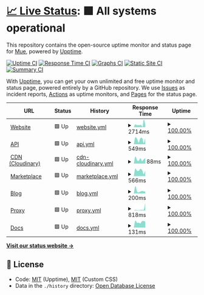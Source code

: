 # [📈 Live Status](https://status.muetab.com): <!--live status--> **🟩 All systems operational**

This repository contains the open-source uptime monitor and status page for [Mue](https://muetab.com), powered by [Upptime](https://github.com/upptime/upptime).

[![Uptime CI](https://github.com/mue/status/workflows/Uptime%20CI/badge.svg)](https://github.com/mue/status/actions?query=workflow%3A%22Uptime+CI%22)
[![Response Time CI](https://github.com/mue/status/workflows/Response%20Time%20CI/badge.svg)](https://github.com/mue/status/actions?query=workflow%3A%22Response+Time+CI%22)
[![Graphs CI](https://github.com/mue/status/workflows/Graphs%20CI/badge.svg)](https://github.com/mue/status/actions?query=workflow%3A%22Graphs+CI%22)
[![Static Site CI](https://github.com/mue/status/workflows/Static%20Site%20CI/badge.svg)](https://github.com/mue/status/actions?query=workflow%3A%22Static+Site+CI%22)
[![Summary CI](https://github.com/mue/status/workflows/Summary%20CI/badge.svg)](https://github.com/mue/status/actions?query=workflow%3A%22Summary+CI%22)

With [Upptime](https://upptime.js.org), you can get your own unlimited and free uptime monitor and status page, powered entirely by a GitHub repository. We use [Issues](https://github.com/mue/status/issues) as incident reports, [Actions](https://github.com/mue/status/actions) as uptime monitors, and [Pages](https://status.muetab.com) for the status page.

<!--start: status pages-->
<!-- This summary is generated by Upptime (https://github.com/upptime/upptime) -->
<!-- Do not edit this manually, your changes will be overwritten -->
<!-- prettier-ignore -->
| URL | Status | History | Response Time | Uptime |
| --- | ------ | ------- | ------------- | ------ |
| <img alt="" src="https://muetab.com/favicon.ico" height="13"> [Website](https://muetab.com) | 🟩 Up | [website.yml](https://github.com/mue/status/commits/HEAD/history/website.yml) | <details><summary><img alt="Response time graph" src="./graphs/website/response-time-week.png" height="20"> 2714ms</summary><br><a href="https://status.muetab.com/history/website"><img alt="Response time 926" src="https://img.shields.io/endpoint?url=https%3A%2F%2Fraw.githubusercontent.com%2Fmue%2Fstatus%2FHEAD%2Fapi%2Fwebsite%2Fresponse-time.json"></a><br><a href="https://status.muetab.com/history/website"><img alt="24-hour response time 5019" src="https://img.shields.io/endpoint?url=https%3A%2F%2Fraw.githubusercontent.com%2Fmue%2Fstatus%2FHEAD%2Fapi%2Fwebsite%2Fresponse-time-day.json"></a><br><a href="https://status.muetab.com/history/website"><img alt="7-day response time 2714" src="https://img.shields.io/endpoint?url=https%3A%2F%2Fraw.githubusercontent.com%2Fmue%2Fstatus%2FHEAD%2Fapi%2Fwebsite%2Fresponse-time-week.json"></a><br><a href="https://status.muetab.com/history/website"><img alt="30-day response time 1965" src="https://img.shields.io/endpoint?url=https%3A%2F%2Fraw.githubusercontent.com%2Fmue%2Fstatus%2FHEAD%2Fapi%2Fwebsite%2Fresponse-time-month.json"></a><br><a href="https://status.muetab.com/history/website"><img alt="1-year response time 964" src="https://img.shields.io/endpoint?url=https%3A%2F%2Fraw.githubusercontent.com%2Fmue%2Fstatus%2FHEAD%2Fapi%2Fwebsite%2Fresponse-time-year.json"></a></details> | <details><summary><a href="https://status.muetab.com/history/website">100.00%</a></summary><a href="https://status.muetab.com/history/website"><img alt="All-time uptime 100.00%" src="https://img.shields.io/endpoint?url=https%3A%2F%2Fraw.githubusercontent.com%2Fmue%2Fstatus%2FHEAD%2Fapi%2Fwebsite%2Fuptime.json"></a><br><a href="https://status.muetab.com/history/website"><img alt="24-hour uptime 100.00%" src="https://img.shields.io/endpoint?url=https%3A%2F%2Fraw.githubusercontent.com%2Fmue%2Fstatus%2FHEAD%2Fapi%2Fwebsite%2Fuptime-day.json"></a><br><a href="https://status.muetab.com/history/website"><img alt="7-day uptime 100.00%" src="https://img.shields.io/endpoint?url=https%3A%2F%2Fraw.githubusercontent.com%2Fmue%2Fstatus%2FHEAD%2Fapi%2Fwebsite%2Fuptime-week.json"></a><br><a href="https://status.muetab.com/history/website"><img alt="30-day uptime 100.00%" src="https://img.shields.io/endpoint?url=https%3A%2F%2Fraw.githubusercontent.com%2Fmue%2Fstatus%2FHEAD%2Fapi%2Fwebsite%2Fuptime-month.json"></a><br><a href="https://status.muetab.com/history/website"><img alt="1-year uptime 100.00%" src="https://img.shields.io/endpoint?url=https%3A%2F%2Fraw.githubusercontent.com%2Fmue%2Fstatus%2FHEAD%2Fapi%2Fwebsite%2Fuptime-year.json"></a></details>
| <img alt="" src="https://muetab.com/favicon.ico" height="13"> [API](https://api.muetab.com) | 🟩 Up | [api.yml](https://github.com/mue/status/commits/HEAD/history/api.yml) | <details><summary><img alt="Response time graph" src="./graphs/api/response-time-week.png" height="20"> 549ms</summary><br><a href="https://status.muetab.com/history/api"><img alt="Response time 886" src="https://img.shields.io/endpoint?url=https%3A%2F%2Fraw.githubusercontent.com%2Fmue%2Fstatus%2FHEAD%2Fapi%2Fapi%2Fresponse-time.json"></a><br><a href="https://status.muetab.com/history/api"><img alt="24-hour response time 675" src="https://img.shields.io/endpoint?url=https%3A%2F%2Fraw.githubusercontent.com%2Fmue%2Fstatus%2FHEAD%2Fapi%2Fapi%2Fresponse-time-day.json"></a><br><a href="https://status.muetab.com/history/api"><img alt="7-day response time 549" src="https://img.shields.io/endpoint?url=https%3A%2F%2Fraw.githubusercontent.com%2Fmue%2Fstatus%2FHEAD%2Fapi%2Fapi%2Fresponse-time-week.json"></a><br><a href="https://status.muetab.com/history/api"><img alt="30-day response time 702" src="https://img.shields.io/endpoint?url=https%3A%2F%2Fraw.githubusercontent.com%2Fmue%2Fstatus%2FHEAD%2Fapi%2Fapi%2Fresponse-time-month.json"></a><br><a href="https://status.muetab.com/history/api"><img alt="1-year response time 900" src="https://img.shields.io/endpoint?url=https%3A%2F%2Fraw.githubusercontent.com%2Fmue%2Fstatus%2FHEAD%2Fapi%2Fapi%2Fresponse-time-year.json"></a></details> | <details><summary><a href="https://status.muetab.com/history/api">100.00%</a></summary><a href="https://status.muetab.com/history/api"><img alt="All-time uptime 100.00%" src="https://img.shields.io/endpoint?url=https%3A%2F%2Fraw.githubusercontent.com%2Fmue%2Fstatus%2FHEAD%2Fapi%2Fapi%2Fuptime.json"></a><br><a href="https://status.muetab.com/history/api"><img alt="24-hour uptime 100.00%" src="https://img.shields.io/endpoint?url=https%3A%2F%2Fraw.githubusercontent.com%2Fmue%2Fstatus%2FHEAD%2Fapi%2Fapi%2Fuptime-day.json"></a><br><a href="https://status.muetab.com/history/api"><img alt="7-day uptime 100.00%" src="https://img.shields.io/endpoint?url=https%3A%2F%2Fraw.githubusercontent.com%2Fmue%2Fstatus%2FHEAD%2Fapi%2Fapi%2Fuptime-week.json"></a><br><a href="https://status.muetab.com/history/api"><img alt="30-day uptime 100.00%" src="https://img.shields.io/endpoint?url=https%3A%2F%2Fraw.githubusercontent.com%2Fmue%2Fstatus%2FHEAD%2Fapi%2Fapi%2Fuptime-month.json"></a><br><a href="https://status.muetab.com/history/api"><img alt="1-year uptime 100.00%" src="https://img.shields.io/endpoint?url=https%3A%2F%2Fraw.githubusercontent.com%2Fmue%2Fstatus%2FHEAD%2Fapi%2Fapi%2Fuptime-year.json"></a></details>
| <img alt="" src="https://cloudinary.com/favicon.ico" height="13"> [CDN (Cloudinary)](https://res.cloudinary.com/mue/image/upload/photos/old/d7eb7a574e11fc43.jpg) | 🟩 Up | [cdn-cloudinary.yml](https://github.com/mue/status/commits/HEAD/history/cdn-cloudinary.yml) | <details><summary><img alt="Response time graph" src="./graphs/cdn-cloudinary/response-time-week.png" height="20"> 88ms</summary><br><a href="https://status.muetab.com/history/cdn-cloudinary"><img alt="Response time 101" src="https://img.shields.io/endpoint?url=https%3A%2F%2Fraw.githubusercontent.com%2Fmue%2Fstatus%2FHEAD%2Fapi%2Fcdn-cloudinary%2Fresponse-time.json"></a><br><a href="https://status.muetab.com/history/cdn-cloudinary"><img alt="24-hour response time 111" src="https://img.shields.io/endpoint?url=https%3A%2F%2Fraw.githubusercontent.com%2Fmue%2Fstatus%2FHEAD%2Fapi%2Fcdn-cloudinary%2Fresponse-time-day.json"></a><br><a href="https://status.muetab.com/history/cdn-cloudinary"><img alt="7-day response time 88" src="https://img.shields.io/endpoint?url=https%3A%2F%2Fraw.githubusercontent.com%2Fmue%2Fstatus%2FHEAD%2Fapi%2Fcdn-cloudinary%2Fresponse-time-week.json"></a><br><a href="https://status.muetab.com/history/cdn-cloudinary"><img alt="30-day response time 114" src="https://img.shields.io/endpoint?url=https%3A%2F%2Fraw.githubusercontent.com%2Fmue%2Fstatus%2FHEAD%2Fapi%2Fcdn-cloudinary%2Fresponse-time-month.json"></a><br><a href="https://status.muetab.com/history/cdn-cloudinary"><img alt="1-year response time 101" src="https://img.shields.io/endpoint?url=https%3A%2F%2Fraw.githubusercontent.com%2Fmue%2Fstatus%2FHEAD%2Fapi%2Fcdn-cloudinary%2Fresponse-time-year.json"></a></details> | <details><summary><a href="https://status.muetab.com/history/cdn-cloudinary">100.00%</a></summary><a href="https://status.muetab.com/history/cdn-cloudinary"><img alt="All-time uptime 100.00%" src="https://img.shields.io/endpoint?url=https%3A%2F%2Fraw.githubusercontent.com%2Fmue%2Fstatus%2FHEAD%2Fapi%2Fcdn-cloudinary%2Fuptime.json"></a><br><a href="https://status.muetab.com/history/cdn-cloudinary"><img alt="24-hour uptime 100.00%" src="https://img.shields.io/endpoint?url=https%3A%2F%2Fraw.githubusercontent.com%2Fmue%2Fstatus%2FHEAD%2Fapi%2Fcdn-cloudinary%2Fuptime-day.json"></a><br><a href="https://status.muetab.com/history/cdn-cloudinary"><img alt="7-day uptime 100.00%" src="https://img.shields.io/endpoint?url=https%3A%2F%2Fraw.githubusercontent.com%2Fmue%2Fstatus%2FHEAD%2Fapi%2Fcdn-cloudinary%2Fuptime-week.json"></a><br><a href="https://status.muetab.com/history/cdn-cloudinary"><img alt="30-day uptime 100.00%" src="https://img.shields.io/endpoint?url=https%3A%2F%2Fraw.githubusercontent.com%2Fmue%2Fstatus%2FHEAD%2Fapi%2Fcdn-cloudinary%2Fuptime-month.json"></a><br><a href="https://status.muetab.com/history/cdn-cloudinary"><img alt="1-year uptime 100.00%" src="https://img.shields.io/endpoint?url=https%3A%2F%2Fraw.githubusercontent.com%2Fmue%2Fstatus%2FHEAD%2Fapi%2Fcdn-cloudinary%2Fuptime-year.json"></a></details>
| <img alt="" src="https://muetab.com/favicon.ico" height="13"> [Marketplace](https://marketplace.muetab.com) | 🟩 Up | [marketplace.yml](https://github.com/mue/status/commits/HEAD/history/marketplace.yml) | <details><summary><img alt="Response time graph" src="./graphs/marketplace/response-time-week.png" height="20"> 566ms</summary><br><a href="https://status.muetab.com/history/marketplace"><img alt="Response time 1020" src="https://img.shields.io/endpoint?url=https%3A%2F%2Fraw.githubusercontent.com%2Fmue%2Fstatus%2FHEAD%2Fapi%2Fmarketplace%2Fresponse-time.json"></a><br><a href="https://status.muetab.com/history/marketplace"><img alt="24-hour response time 534" src="https://img.shields.io/endpoint?url=https%3A%2F%2Fraw.githubusercontent.com%2Fmue%2Fstatus%2FHEAD%2Fapi%2Fmarketplace%2Fresponse-time-day.json"></a><br><a href="https://status.muetab.com/history/marketplace"><img alt="7-day response time 566" src="https://img.shields.io/endpoint?url=https%3A%2F%2Fraw.githubusercontent.com%2Fmue%2Fstatus%2FHEAD%2Fapi%2Fmarketplace%2Fresponse-time-week.json"></a><br><a href="https://status.muetab.com/history/marketplace"><img alt="30-day response time 637" src="https://img.shields.io/endpoint?url=https%3A%2F%2Fraw.githubusercontent.com%2Fmue%2Fstatus%2FHEAD%2Fapi%2Fmarketplace%2Fresponse-time-month.json"></a><br><a href="https://status.muetab.com/history/marketplace"><img alt="1-year response time 1041" src="https://img.shields.io/endpoint?url=https%3A%2F%2Fraw.githubusercontent.com%2Fmue%2Fstatus%2FHEAD%2Fapi%2Fmarketplace%2Fresponse-time-year.json"></a></details> | <details><summary><a href="https://status.muetab.com/history/marketplace">100.00%</a></summary><a href="https://status.muetab.com/history/marketplace"><img alt="All-time uptime 100.00%" src="https://img.shields.io/endpoint?url=https%3A%2F%2Fraw.githubusercontent.com%2Fmue%2Fstatus%2FHEAD%2Fapi%2Fmarketplace%2Fuptime.json"></a><br><a href="https://status.muetab.com/history/marketplace"><img alt="24-hour uptime 100.00%" src="https://img.shields.io/endpoint?url=https%3A%2F%2Fraw.githubusercontent.com%2Fmue%2Fstatus%2FHEAD%2Fapi%2Fmarketplace%2Fuptime-day.json"></a><br><a href="https://status.muetab.com/history/marketplace"><img alt="7-day uptime 100.00%" src="https://img.shields.io/endpoint?url=https%3A%2F%2Fraw.githubusercontent.com%2Fmue%2Fstatus%2FHEAD%2Fapi%2Fmarketplace%2Fuptime-week.json"></a><br><a href="https://status.muetab.com/history/marketplace"><img alt="30-day uptime 100.00%" src="https://img.shields.io/endpoint?url=https%3A%2F%2Fraw.githubusercontent.com%2Fmue%2Fstatus%2FHEAD%2Fapi%2Fmarketplace%2Fuptime-month.json"></a><br><a href="https://status.muetab.com/history/marketplace"><img alt="1-year uptime 100.00%" src="https://img.shields.io/endpoint?url=https%3A%2F%2Fraw.githubusercontent.com%2Fmue%2Fstatus%2FHEAD%2Fapi%2Fmarketplace%2Fuptime-year.json"></a></details>
| <img alt="" src="https://muetab.com/favicon.ico" height="13"> [Blog](https://blog.muetab.com) | 🟩 Up | [blog.yml](https://github.com/mue/status/commits/HEAD/history/blog.yml) | <details><summary><img alt="Response time graph" src="./graphs/blog/response-time-week.png" height="20"> 200ms</summary><br><a href="https://status.muetab.com/history/blog"><img alt="Response time 147" src="https://img.shields.io/endpoint?url=https%3A%2F%2Fraw.githubusercontent.com%2Fmue%2Fstatus%2FHEAD%2Fapi%2Fblog%2Fresponse-time.json"></a><br><a href="https://status.muetab.com/history/blog"><img alt="24-hour response time 131" src="https://img.shields.io/endpoint?url=https%3A%2F%2Fraw.githubusercontent.com%2Fmue%2Fstatus%2FHEAD%2Fapi%2Fblog%2Fresponse-time-day.json"></a><br><a href="https://status.muetab.com/history/blog"><img alt="7-day response time 200" src="https://img.shields.io/endpoint?url=https%3A%2F%2Fraw.githubusercontent.com%2Fmue%2Fstatus%2FHEAD%2Fapi%2Fblog%2Fresponse-time-week.json"></a><br><a href="https://status.muetab.com/history/blog"><img alt="30-day response time 181" src="https://img.shields.io/endpoint?url=https%3A%2F%2Fraw.githubusercontent.com%2Fmue%2Fstatus%2FHEAD%2Fapi%2Fblog%2Fresponse-time-month.json"></a><br><a href="https://status.muetab.com/history/blog"><img alt="1-year response time 137" src="https://img.shields.io/endpoint?url=https%3A%2F%2Fraw.githubusercontent.com%2Fmue%2Fstatus%2FHEAD%2Fapi%2Fblog%2Fresponse-time-year.json"></a></details> | <details><summary><a href="https://status.muetab.com/history/blog">100.00%</a></summary><a href="https://status.muetab.com/history/blog"><img alt="All-time uptime 100.00%" src="https://img.shields.io/endpoint?url=https%3A%2F%2Fraw.githubusercontent.com%2Fmue%2Fstatus%2FHEAD%2Fapi%2Fblog%2Fuptime.json"></a><br><a href="https://status.muetab.com/history/blog"><img alt="24-hour uptime 100.00%" src="https://img.shields.io/endpoint?url=https%3A%2F%2Fraw.githubusercontent.com%2Fmue%2Fstatus%2FHEAD%2Fapi%2Fblog%2Fuptime-day.json"></a><br><a href="https://status.muetab.com/history/blog"><img alt="7-day uptime 100.00%" src="https://img.shields.io/endpoint?url=https%3A%2F%2Fraw.githubusercontent.com%2Fmue%2Fstatus%2FHEAD%2Fapi%2Fblog%2Fuptime-week.json"></a><br><a href="https://status.muetab.com/history/blog"><img alt="30-day uptime 100.00%" src="https://img.shields.io/endpoint?url=https%3A%2F%2Fraw.githubusercontent.com%2Fmue%2Fstatus%2FHEAD%2Fapi%2Fblog%2Fuptime-month.json"></a><br><a href="https://status.muetab.com/history/blog"><img alt="1-year uptime 100.00%" src="https://img.shields.io/endpoint?url=https%3A%2F%2Fraw.githubusercontent.com%2Fmue%2Fstatus%2FHEAD%2Fapi%2Fblog%2Fuptime-year.json"></a></details>
| <img alt="" src="https://muetab.com/favicon.ico" height="13"> [Proxy](https://proxy.muetab.com) | 🟩 Up | [proxy.yml](https://github.com/mue/status/commits/HEAD/history/proxy.yml) | <details><summary><img alt="Response time graph" src="./graphs/proxy/response-time-week.png" height="20"> 818ms</summary><br><a href="https://status.muetab.com/history/proxy"><img alt="Response time 233" src="https://img.shields.io/endpoint?url=https%3A%2F%2Fraw.githubusercontent.com%2Fmue%2Fstatus%2FHEAD%2Fapi%2Fproxy%2Fresponse-time.json"></a><br><a href="https://status.muetab.com/history/proxy"><img alt="24-hour response time 4274" src="https://img.shields.io/endpoint?url=https%3A%2F%2Fraw.githubusercontent.com%2Fmue%2Fstatus%2FHEAD%2Fapi%2Fproxy%2Fresponse-time-day.json"></a><br><a href="https://status.muetab.com/history/proxy"><img alt="7-day response time 818" src="https://img.shields.io/endpoint?url=https%3A%2F%2Fraw.githubusercontent.com%2Fmue%2Fstatus%2FHEAD%2Fapi%2Fproxy%2Fresponse-time-week.json"></a><br><a href="https://status.muetab.com/history/proxy"><img alt="30-day response time 365" src="https://img.shields.io/endpoint?url=https%3A%2F%2Fraw.githubusercontent.com%2Fmue%2Fstatus%2FHEAD%2Fapi%2Fproxy%2Fresponse-time-month.json"></a><br><a href="https://status.muetab.com/history/proxy"><img alt="1-year response time 233" src="https://img.shields.io/endpoint?url=https%3A%2F%2Fraw.githubusercontent.com%2Fmue%2Fstatus%2FHEAD%2Fapi%2Fproxy%2Fresponse-time-year.json"></a></details> | <details><summary><a href="https://status.muetab.com/history/proxy">100.00%</a></summary><a href="https://status.muetab.com/history/proxy"><img alt="All-time uptime 100.00%" src="https://img.shields.io/endpoint?url=https%3A%2F%2Fraw.githubusercontent.com%2Fmue%2Fstatus%2FHEAD%2Fapi%2Fproxy%2Fuptime.json"></a><br><a href="https://status.muetab.com/history/proxy"><img alt="24-hour uptime 100.00%" src="https://img.shields.io/endpoint?url=https%3A%2F%2Fraw.githubusercontent.com%2Fmue%2Fstatus%2FHEAD%2Fapi%2Fproxy%2Fuptime-day.json"></a><br><a href="https://status.muetab.com/history/proxy"><img alt="7-day uptime 100.00%" src="https://img.shields.io/endpoint?url=https%3A%2F%2Fraw.githubusercontent.com%2Fmue%2Fstatus%2FHEAD%2Fapi%2Fproxy%2Fuptime-week.json"></a><br><a href="https://status.muetab.com/history/proxy"><img alt="30-day uptime 100.00%" src="https://img.shields.io/endpoint?url=https%3A%2F%2Fraw.githubusercontent.com%2Fmue%2Fstatus%2FHEAD%2Fapi%2Fproxy%2Fuptime-month.json"></a><br><a href="https://status.muetab.com/history/proxy"><img alt="1-year uptime 100.00%" src="https://img.shields.io/endpoint?url=https%3A%2F%2Fraw.githubusercontent.com%2Fmue%2Fstatus%2FHEAD%2Fapi%2Fproxy%2Fuptime-year.json"></a></details>
| <img alt="" src="https://muetab.com/favicon.ico" height="13"> [Docs](https://docs.muetab.com) | 🟩 Up | [docs.yml](https://github.com/mue/status/commits/HEAD/history/docs.yml) | <details><summary><img alt="Response time graph" src="./graphs/docs/response-time-week.png" height="20"> 131ms</summary><br><a href="https://status.muetab.com/history/docs"><img alt="Response time 170" src="https://img.shields.io/endpoint?url=https%3A%2F%2Fraw.githubusercontent.com%2Fmue%2Fstatus%2FHEAD%2Fapi%2Fdocs%2Fresponse-time.json"></a><br><a href="https://status.muetab.com/history/docs"><img alt="24-hour response time 137" src="https://img.shields.io/endpoint?url=https%3A%2F%2Fraw.githubusercontent.com%2Fmue%2Fstatus%2FHEAD%2Fapi%2Fdocs%2Fresponse-time-day.json"></a><br><a href="https://status.muetab.com/history/docs"><img alt="7-day response time 131" src="https://img.shields.io/endpoint?url=https%3A%2F%2Fraw.githubusercontent.com%2Fmue%2Fstatus%2FHEAD%2Fapi%2Fdocs%2Fresponse-time-week.json"></a><br><a href="https://status.muetab.com/history/docs"><img alt="30-day response time 170" src="https://img.shields.io/endpoint?url=https%3A%2F%2Fraw.githubusercontent.com%2Fmue%2Fstatus%2FHEAD%2Fapi%2Fdocs%2Fresponse-time-month.json"></a><br><a href="https://status.muetab.com/history/docs"><img alt="1-year response time 170" src="https://img.shields.io/endpoint?url=https%3A%2F%2Fraw.githubusercontent.com%2Fmue%2Fstatus%2FHEAD%2Fapi%2Fdocs%2Fresponse-time-year.json"></a></details> | <details><summary><a href="https://status.muetab.com/history/docs">100.00%</a></summary><a href="https://status.muetab.com/history/docs"><img alt="All-time uptime 100.00%" src="https://img.shields.io/endpoint?url=https%3A%2F%2Fraw.githubusercontent.com%2Fmue%2Fstatus%2FHEAD%2Fapi%2Fdocs%2Fuptime.json"></a><br><a href="https://status.muetab.com/history/docs"><img alt="24-hour uptime 100.00%" src="https://img.shields.io/endpoint?url=https%3A%2F%2Fraw.githubusercontent.com%2Fmue%2Fstatus%2FHEAD%2Fapi%2Fdocs%2Fuptime-day.json"></a><br><a href="https://status.muetab.com/history/docs"><img alt="7-day uptime 100.00%" src="https://img.shields.io/endpoint?url=https%3A%2F%2Fraw.githubusercontent.com%2Fmue%2Fstatus%2FHEAD%2Fapi%2Fdocs%2Fuptime-week.json"></a><br><a href="https://status.muetab.com/history/docs"><img alt="30-day uptime 100.00%" src="https://img.shields.io/endpoint?url=https%3A%2F%2Fraw.githubusercontent.com%2Fmue%2Fstatus%2FHEAD%2Fapi%2Fdocs%2Fuptime-month.json"></a><br><a href="https://status.muetab.com/history/docs"><img alt="1-year uptime 100.00%" src="https://img.shields.io/endpoint?url=https%3A%2F%2Fraw.githubusercontent.com%2Fmue%2Fstatus%2FHEAD%2Fapi%2Fdocs%2Fuptime-year.json"></a></details>

<!--end: status pages-->

[**Visit our status website →**](https://status.muetab.com)

## 📄 License

- Code: [MIT](./LICENSE) (Upptime), [MIT](./assets/custom.css) (Custom CSS)
- Data in the `./history` directory: [Open Database License](https://opendatacommons.org/licenses/odbl/1-0/)
